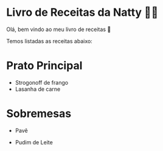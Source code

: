 # Livro de Receitas da Natty :woman_cook:

Olá, bem vindo ao meu livro de receitas :wave:

Temos listadas as receitas abaixo:



# Prato Principal

- Strogonoff de frango
- Lasanha de carne



# Sobremesas

- Pavê

- Pudim de Leite

